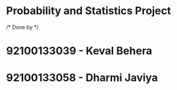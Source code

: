 # Probability and Statistics Project 
/* Done by */
# 92100133039 - Keval Behera
# 92100133058 - Dharmi Javiya
